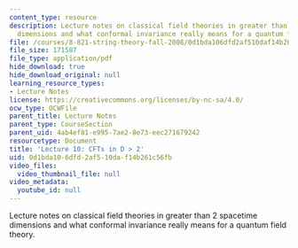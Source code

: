 ```yaml
---
content_type: resource
description: Lecture notes on classical field theories in greater than 2 spacetime
  dimensions and what conformal invariance really means for a quantum field theory.
file: /courses/8-821-string-theory-fall-2008/0d1bda106dfd2af510daf14b261c56fb_lecture10.pdf
file_size: 171587
file_type: application/pdf
hide_download: true
hide_download_original: null
learning_resource_types:
- Lecture Notes
license: https://creativecommons.org/licenses/by-nc-sa/4.0/
ocw_type: OCWFile
parent_title: Lecture Notes
parent_type: CourseSection
parent_uid: 4ab4ef81-e995-7ae2-8e73-eec271679242
resourcetype: Document
title: 'Lecture 10: CFTs in D > 2'
uid: 0d1bda10-6dfd-2af5-10da-f14b261c56fb
video_files:
  video_thumbnail_file: null
video_metadata:
  youtube_id: null
---
```

Lecture notes on classical field theories in greater than 2 spacetime dimensions and what conformal invariance really means for a quantum field theory.